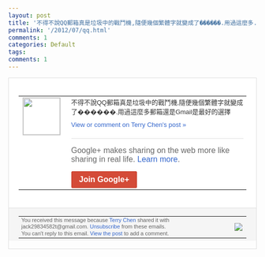 ```yaml
---
layout: post
title: '不得不說QQ郵箱真是垃圾中的戰鬥機,隨便幾個繁體字就變成了������.用過這麼多...'
permalink: '/2012/07/qq.html'
comments: 1
categories: Default
tags: 
comments: 1
---
```

<div style="border:solid 1px #dfdfdf;color:#686868;font:13px Arial"><div style="background-color:#fff;padding:20px;"><table cellpadding="0" cellspacing="0"><tr><td style="padding-right:15px;vertical-align:top"><a href="https://plus.google.com/_/notifications/emlink?emrecipient=110200756825219614165&amp;emid=CODO6pqinrECFW4hcAodLHIAAA&amp;path=%2F108643996575278738906&amp;dt=1342444161118&amp;uob=8"><img height="75" src="https://lh3.googleusercontent.com/-KKRGTyJ5Bl0/AAAAAAAAAAI/AAAAAAAAEEY/jllxqER5dCk/s75-c-k-a/photo.jpg" style="border:solid 1px #cccccc;" width="75"/></a></td><td style="width:578px;color:#333;font:13px Arial;vertical-align:top;"><div style="padding-bottom:10px">不得不說QQ郵箱真是垃圾中的戰鬥機,隨便<wbr/>幾個繁體字就變成了������.用過這麼<wbr/>多郵箱還是Gmail是最好的選擇</div><a href="https://plus.google.com/_/notifications/emlink?emrecipient=110200756825219614165&amp;emid=CODO6pqinrECFW4hcAodLHIAAA&amp;path=%2F108643996575278738906%2Fposts%2F1LoSwYZZAVJ%3Fgpinv%3DAMIXal9lRYOZjkXCw2L2teqGN0dVXF1_3xixXl6Oc1xLvi08QU2j_mrBUyzRYqhoK4C-zvRQ8mHidLJl-ve0Wg2BSiCjbioa0TcbNBcDaueLIWE9BGisd9E&amp;dt=1342444161118&amp;uob=8" style="color:#3366CC;text-decoration:none;">View or comment on Terry Chen's post »</a><div style="margin-top:20px;border-top:solid 1px #dfdfdf"><div style="padding:15px 0;color:#686868;font:16px Arial;">Google+ makes sharing on the web more like sharing in real life. <a href="http://www.google.com/+/learnmore/" style="color:#3366CC;text-decoration:none;">Learn more</a>.</div><a href="https://plus.google.com/_/notifications/emlink?emrecipient=110200756825219614165&amp;emid=CODO6pqinrECFW4hcAodLHIAAA&amp;path=%2F%3Fgpinv%3DAMIXal9lRYOZjkXCw2L2teqGN0dVXF1_3xixXl6Oc1xLvi08QU2j_mrBUyzRYqhoK4C-zvRQ8mHidLJl-ve0Wg2BSiCjbioa0TcbNBcDaueLIWE9BGisd9E&amp;dt=1342444161118&amp;uob=8" style="display:inline-block;padding:7px 15px;background-color:#d44b38; color:#fff;font-size:16px; font-weight:bold;border-radius:2px;-webkit-border-radius:2px; -moz-border-radius:2px;border:solid 1px #c43b28; white-space:nowrap;text-decoration:none">Join Google+</a></div></td></tr></table></div><div style="border-top:solid 1px #dfdfdf;padding:0 20px; background-color:#f5f5f5"><table cellpadding="0" cellspacing="0" style="height:50px"><tbody><tr><td style="vertical-align:middle;width:100%; color:#636363;font:11px Arial; line-height:120%">You received this message because <a href="https://plus.google.com/_/notifications/emlink?emrecipient=110200756825219614165&amp;emid=CODO6pqinrECFW4hcAodLHIAAA&amp;path=%2F108643996575278738906%3Fgpinv%3DAMIXal9lRYOZjkXCw2L2teqGN0dVXF1_3xixXl6Oc1xLvi08QU2j_mrBUyzRYqhoK4C-zvRQ8mHidLJl-ve0Wg2BSiCjbioa0TcbNBcDaueLIWE9BGisd9E&amp;dt=1342444161118&amp;uob=8" style="color:#3366CC;text-decoration:none;">Terry Chen</a> shared it with jack29834582t@gmail.com. <a href="https://plus.google.com/_/notifications/emlink?emrecipient=110200756825219614165&amp;emid=CODO6pqinrECFW4hcAodLHIAAA&amp;path=%2F_%2Fnonplus%2Femailsettings%3Fgpinv%3DAMIXal9lRYOZjkXCw2L2teqGN0dVXF1_3xixXl6Oc1xLvi08QU2j_mrBUyzRYqhoK4C-zvRQ8mHidLJl-ve0Wg2BSiCjbioa0TcbNBcDaueLIWE9BGisd9E%26est%3DADH5u8Wuj2m56mi122Sh0di8uLygLA7Iem-f8t06CZX-dMaQ8PZiQ_VOrRX4leud7LV9EB2SrgtjwpB5zYPTTLE1KvaM1QsyFrimN-inmAD-ZzjIkEgcp0TIz34lhfHOvj0hVtiQklXOTBudTKWPGDE0w_aC_PxPdA&amp;dt=1342444161118&amp;uob=8" style="color:#3366CC;text-decoration:none;">Unsubscribe</a> from these emails.<br/>You can't reply to this email. <a href="https://plus.google.com/_/notifications/emlink?emrecipient=110200756825219614165&amp;emid=CODO6pqinrECFW4hcAodLHIAAA&amp;path=%2F108643996575278738906%2Fposts%2F1LoSwYZZAVJ%3Fgpinv%3DAMIXal9lRYOZjkXCw2L2teqGN0dVXF1_3xixXl6Oc1xLvi08QU2j_mrBUyzRYqhoK4C-zvRQ8mHidLJl-ve0Wg2BSiCjbioa0TcbNBcDaueLIWE9BGisd9E&amp;dt=1342444161118&amp;uob=8" style="color:#3366CC;text-decoration:none;">View the post</a> to add a comment.<br/></td><td><img src="https://ssl.gstatic.com/s2/oz/images/notifications/logo/google-plus-6617a72bb36cc548861652780c9e6ff1.png"/></td></tr></tbody></table></div></div>